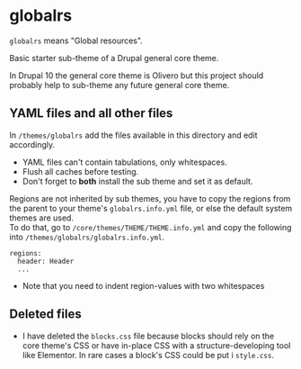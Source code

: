 # globalrs

`globalrs` means "Global resources".

Basic starter sub-theme of a Drupal general core theme.

In Drupal 10 the general core theme is Olivero but this project should probably help to sub-theme any future general core theme.

## YAML files and all other files

In `/themes/globalrs` add the files available in this directory and edit accordingly.

* YAML files can't contain tabulations, only whitespaces.
* Flush all caches before testing.
* Don't forget to **both** install the sub theme and set it as default.

Regions are not inherited by sub themes, you have to copy the regions from the parent to your theme's `globalrs.info.yml` file, or else the default system themes are used.<br>
To do that, go to `/core/themes/THEME/THEME.info.yml` and copy the following into `/themes/globalrs/globalrs.info.yml`.

```
regions:
  header: Header
  ...
```

* Note that you need to indent region-values with two whitespaces

## Deleted files

* I have deleted the `blocks.css` file because blocks should rely on the core theme's CSS or have in-place CSS with a structure-developing tool like Elementor. In rare cases a block's CSS could be put i `style.css`.
